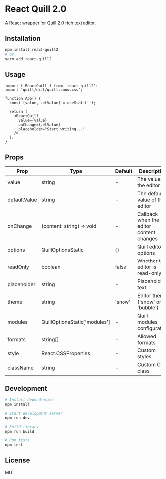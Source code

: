 # React Quill 2.0

A React wrapper for Quill 2.0 rich text editor.

## Installation

```bash
npm install react-quill2
# or
yarn add react-quill2
```

## Usage

```tsx
import { ReactQuill } from 'react-quill2';
import 'quill/dist/quill.snow.css';

function App() {
  const [value, setValue] = useState('');

  return (
    <ReactQuill
      value={value}
      onChange={setValue}
      placeholder="Start writing..."
    />
  );
}
```

## Props

| Prop | Type | Default | Description |
|------|------|---------|-------------|
| value | string | - | The value of the editor |
| defaultValue | string | - | The default value of the editor |
| onChange | (content: string) => void | - | Callback when the editor content changes |
| options | QuillOptionsStatic | {} | Quill editor options |
| readOnly | boolean | false | Whether the editor is read-only |
| placeholder | string | - | Placeholder text |
| theme | string | 'snow' | Editor theme ('snow' or 'bubble') |
| modules | QuillOptionsStatic['modules'] | - | Quill modules configuration |
| formats | string[] | - | Allowed formats |
| style | React.CSSProperties | - | Custom styles |
| className | string | - | Custom CSS class |

## Development

```bash
# Install dependencies
npm install

# Start development server
npm run dev

# Build library
npm run build

# Run tests
npm test
```

## License

MIT 